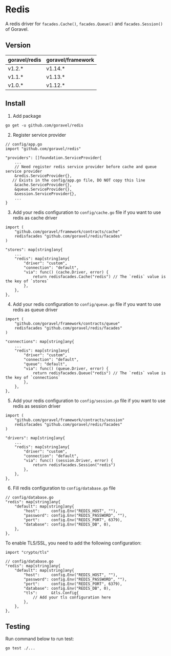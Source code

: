 # Redis

A redis driver for `facades.Cache()`, `facades.Queue()` and `facades.Session()` of Goravel.

## Version

| goravel/redis | goravel/framework |
| ------------- | ----------------- |
| v1.2.*       | v1.14.*          |
| v1.1.*       | v1.13.*          |
| v1.0.*       | v1.12.*          |

## Install

1. Add package

```
go get -u github.com/goravel/redis
```

2. Register service provider

```
// config/app.go
import "github.com/goravel/redis"

"providers": []foundation.ServiceProvider{
    ...
    // Need register redis service provider before cache and queue service provider
    &redis.ServiceProvider{},
   // Exists in the config/app.go file, DO NOT copy this line
    &cache.ServiceProvider{},
    &queue.ServiceProvider{},
    &session.ServiceProvider{},
    ...
}
```

3. Add your redis configuration to `config/cache.go` file if you want to use redis as cache driver

```
import (
    "github.com/goravel/framework/contracts/cache"
    redisfacades "github.com/goravel/redis/facades"
)

"stores": map[string]any{
    ...
    "redis": map[string]any{
        "driver": "custom",
        "connection": "default",
        "via": func() (cache.Driver, error) {
            return redisfacades.Cache("redis") // The `redis` value is the key of `stores`
        },
    },
},
```

4. Add your redis configuration to `config/queue.go` file if you want to use redis as queue driver

```
import (
    "github.com/goravel/framework/contracts/queue"
    redisfacades "github.com/goravel/redis/facades"
)

"connections": map[string]any{
    ...
    "redis": map[string]any{
        "driver": "custom",
        "connection": "default",
        "queue": "default",
        "via": func() (queue.Driver, error) {
            return redisfacades.Queue("redis") // The `redis` value is the key of `connections`
        },
    },
},
```

5. Add your redis configuration to `config/session.go` file if you want to use redis as session driver

```
import (
    "github.com/goravel/framework/contracts/session"
    redisfacades "github.com/goravel/redis/facades"
)

"drivers": map[string]any{
    ...
    "redis": map[string]any{
        "driver": "custom",
        "connection": "default",
        "via": func() (session.Driver, error) {
            return redisfacades.Session("redis")
        },
    },
},
```

6. Fill redis configuration to `config/database.go` file

```
// config/database.go
"redis": map[string]any{
    "default": map[string]any{
        "host":     config.Env("REDIS_HOST", ""),
        "password": config.Env("REDIS_PASSWORD", ""),
        "port":     config.Env("REDIS_PORT", 6379),
        "database": config.Env("REDIS_DB", 0),
    },
},
```

To enable TLS/SSL, you need to add the following configuration:

```
import "crypto/tls"

// config/database.go
"redis": map[string]any{
    "default": map[string]any{
        "host":     config.Env("REDIS_HOST", ""),
        "password": config.Env("REDIS_PASSWORD", ""),
        "port":     config.Env("REDIS_PORT", 6379),
        "database": config.Env("REDIS_DB", 0),
        "tls":      &tls.Config{
            // Add your tls configuration here
        },
    },
},
```

## Testing

Run command below to run test:

```
go test ./...
```
